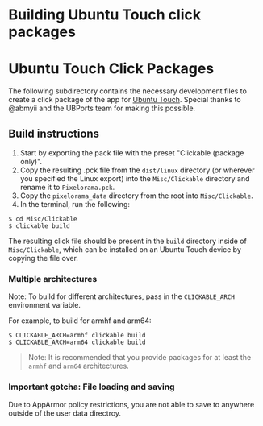 # Building Ubuntu Touch click packages

# Ubuntu Touch Click Packages

The following subdirectory contains the necessary development files to create a click package of the app for [Ubuntu Touch](https://ubuntu-touch.io). Special thanks to @abmyii and the UBPorts team for making this possible.

## Build instructions

1. Start by exporting the pack file with the preset "Clickable (package only)".
2. Copy the resulting .pck file from the `dist/linux` directory (or wherever you specified the Linux export) into the `Misc/Clickable` directory and rename it to `Pixelorama.pck`.
3. Copy the `pixelorama_data` directory from the root into `Misc/Clickable`. 
4. In the terminal, run the following:

```
$ cd Misc/Clickable
$ clickable build
```

The resulting click file should be present in the `build` directory inside of `Misc/Clickable`, which can be installed on an Ubuntu Touch device by copying the file over.

### Multiple architectures

Note: To build for different architectures, pass in the `CLICKABLE_ARCH `environment variable.

For example, to build for armhf and arm64:
```
$ CLICKABLE_ARCH=armhf clickable build
$ CLICKABLE_ARCH=arm64 clickable build
```
> Note: It is recommended that you provide packages for at least the `armhf` and `arm64` architectures.

### Important gotcha: File loading and saving

Due to AppArmor policy restrictions, you are not able to save to anywhere outside of the user data directroy.